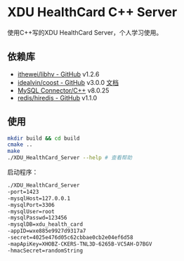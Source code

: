 # XDU HealthCard C++ Server

使用C++写的XDU HealthCard Server，个人学习使用。

## 依赖库

+ [ithewei/libhv - GitHub](https://github.com/ithewei/libhv) v1.2.6
+ [idealvin/coost - GitHub](https://github.com/idealvin/coost) v3.0.0 [文档](https://coostdocs.gitee.io/cn/about/co/)
+ [MySQL Connector/C++](https://dev.mysql.com/downloads/connector/cpp/) v8.0.25
+ [redis/hiredis - GitHub](https://github.com/redis/hiredis) v1.1.0


## 使用

```bash
mkdir build && cd build
cmake ..
make
./XDU_HealthCard_Server --help # 查看帮助
```

启动程序：

```bash
./XDU_HealthCard_Server
-port=1423
-mysqlHost=127.0.0.1
-mysqlPort=3306
-mysqlUser=root
-mysqlPasswd=123456
-mysqlDB=xdu_health_card
-appID=wxe885e9927d9317a7
-secret=4025e476d05c62cbbae0cb2e04ef6d58
-mapApiKey=XHOBZ-CKERS-TNL3D-6265B-VC5AH-D7BGV
-hmacSecret=randomString
```




